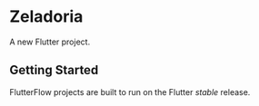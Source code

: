 # Zeladoria

A new Flutter project.

## Getting Started

FlutterFlow projects are built to run on the Flutter _stable_ release.
